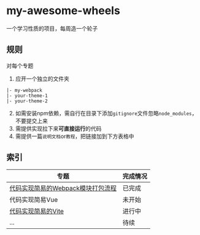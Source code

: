 # my-awesome-wheels

一个学习性质的项目，每周造一个轮子

## 规则

对每个专题

1. 应开一个独立的文件夹
```
|- my-webpack
|- your-theme-1
|- your-theme-2
```
2. 如需安装npm依赖，需自行在目录下添加`gitignore`文件忽略`node_modules`，不要提交上来
3. 需提供实现拉下来**可直接运行**的代码
4. 需提供一篇`说明文档`or`教程`，把链接加到下方表格中

## 索引

| 专题| 完成情况 |
| --- | --- |
| [代码实现简易的Webpack模块打包流程](./my-webpack/README.md) | 已完成 |
| 代码实现简易Vue | 未开始 |
| [代码实现简易的Vite](./my-vite/README.md) | 进行中 |
| ... | 待续 |
